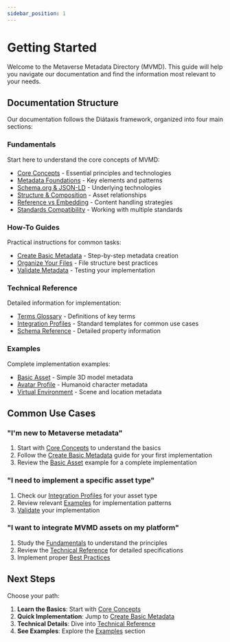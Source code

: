 ```yaml
---
sidebar_position: 1
---
```


# Getting Started

Welcome to the Metaverse Metadata Directory (MVMD). This guide will help you navigate our documentation and find the information most relevant to your needs.

## Documentation Structure

Our documentation follows the Diátaxis framework, organized into four main sections:

### Fundamentals
Start here to understand the core concepts of MVMD:
- [Core Concepts](./core-concepts.md) - Essential principles and technologies
- [Metadata Foundations](./metadata-foundations.md) - Key elements and patterns
- [Schema.org & JSON-LD](./schema-and-json-ld.md) - Underlying technologies
- [Structure & Composition](./structure-and-composition.md) - Asset relationships
- [Reference vs Embedding](./reference-vs-embedding.md) - Content handling strategies
- [Standards Compatibility](./standards-compatibility.md) - Working with multiple standards

### How-To Guides
Practical instructions for common tasks:
- [Create Basic Metadata](../guides/basic/create-metadata.md) - Step-by-step metadata creation
- [Organize Your Files](../guides/basic/organize-files.md) - File structure best practices
- [Validate Metadata](../guides/basic/validate-metadata.md) - Testing your implementation

### Technical Reference
Detailed information for implementation:
- [Terms Glossary](../reference/terms-glossary.md) - Definitions of key terms
- [Integration Profiles](../reference/integration-profiles.md) - Standard templates for common use cases
- [Schema Reference](../reference/schema-reference.md) - Detailed property information

### Examples
Complete implementation examples:
- [Basic Asset](../examples/basic-asset.md) - Simple 3D model metadata
- [Avatar Profile](../examples/avatar-profile.md) - Humanoid character metadata
- [Virtual Environment](../examples/virtual-environment.md) - Scene and location metadata

## Common Use Cases

### "I'm new to Metaverse metadata"
1. Start with [Core Concepts](./core-concepts.md) to understand the basics
2. Follow the [Create Basic Metadata](../guides/basic/create-metadata.md) guide for your first implementation
3. Review the [Basic Asset](../examples/basic-asset.md) example for a complete implementation

### "I need to implement a specific asset type"
1. Check our [Integration Profiles](../reference/integration-profiles.md) for your asset type
2. Review relevant [Examples](../examples/) for implementation patterns
3. [Validate](../guides/basic/validate-metadata.md) your implementation

### "I want to integrate MVMD assets on my platform"
1. Study the [Fundamentals](./core-concepts.md) to understand the principles
2. Review the [Technical Reference](../reference/schema-reference.md) for detailed specifications
3. Implement proper [Best Practices](../guides/advanced/best-practices.md)

## Next Steps

Choose your path:
1. **Learn the Basics**: Start with [Core Concepts](./core-concepts.md)
2. **Quick Implementation**: Jump to [Create Basic Metadata](../guides/basic/create-metadata.md)
3. **Technical Details**: Dive into [Technical Reference](../reference/schema-reference.md)
4. **See Examples**: Explore the [Examples](../examples/) section
